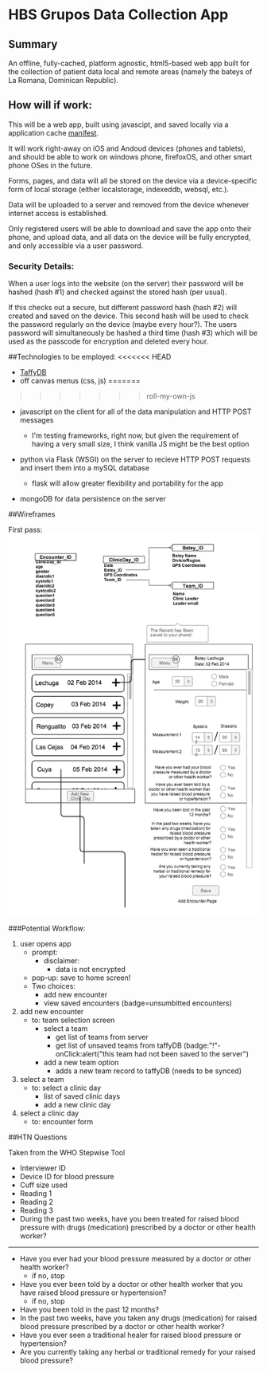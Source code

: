 # HBS Grupos Data Collection App

## Summary

An offline, fully-cached, platform agnostic, html5-based web app built for the collection of patient data local and remote areas (namely the bateys of La Romana, Dominican Republic).

## How will if work:

This will be a web app, built using javascipt, and saved locally via a application cache [manifest](https://developer.mozilla.org/en-US/docs/Web/HTML/Using_the_application_cache).

It will work right-away on iOS and Andoud devices (phones and tablets), and should be able to work on windows phone, firefoxOS, and other smart phone OSes in the future.

Forms, pages, and data will all be stored on the device via a device-specific form of local storage (either localstorage, indexeddb, websql, etc.).

Data will be uploaded to a server and removed from the device whenever internet access is established.

Only registered users will be able to download and save the app onto their phone, and upload data, and all data on the device will be fully encrypted, and only accessible via a user password. 

### Security Details:

When a user logs into the website (on the server) their password will be hashed (hash #1) and checked against the stored hash (per usual).

If this checks out a secure, but different password hash (hash #2) will created and saved on the device. This second hash will be used to check the password regularly on the device (maybe every hour?). The users password will simultaneously be hashed a third time (hash #3) which will be used as the passcode for encryption and deleted every hour. 

##Technologies to be employed:
<<<<<<< HEAD
- [TaffyDB](http://www.taffydb.com/)
- off canvas menus (css, js)
=======

>>>>>>> roll-my-own-js
- javascript on the client for all of the data manipulation and HTTP POST messages
	- I'm testing frameworks, right now, but given the requirement of having a very small size, I think vanilla JS might be the best option

- python via Flask (WSGI) on the server to recieve HTTP POST requests and insert them into a mySQL database
	- flask will allow greater flexibility and portability for the app
	
- mongoDB for data persistence on the server

##Wireframes

First pass:
![wireframe](htn_app_wireframe.png)

###Potential Workflow:
1. user opens app
	- prompt:
		- disclaimer:
			- data is not encrypted
	- pop-up: save to home screen!
	- Two choices:
		- add new encounter
		- view saved encounters (badge=unsumbitted encounters)
1. add new encounter
	- to: team selection screen
		- select a team
			- get list of teams from server 
			- get list of unsaved teams from taffyDB (badge:"!"- onClick:alert("this team had not been saved to the server")
		- add a new team option
			- adds a new team record to taffyDB (needs to be synced)
1. select a team
	- to: select a clinic day
		- list of saved clinic days
		- add a new clinic day
1. select a clinic day
	- to: encounter form	
	
##HTN Questions

Taken from the WHO Stepwise Tool

- Interviewer ID
- Device ID for blood pressure
- Cuff size used
- Reading 1
- Reading 2
- Reading 3
- During the past two weeks, have you been treated for raised blood pressure with drugs (medication) prescribed by a doctor or other health worker?

---

- Have you ever had your blood pressure measured by a doctor or other health worker?
	- if no, stop
- Have you ever been told by a doctor or other health worker that you have raised blood pressure or hypertension?
	- if no, stop
- Have you been told in the past 12 months?
- In the past two weeks, have you taken any drugs (medication) for raised blood pressure prescribed by a doctor or other health worker?
- Have you ever seen a traditional healer for raised blood pressure or hypertension?
- Are you currently taking any herbal or traditional remedy for your raised blood pressure?


